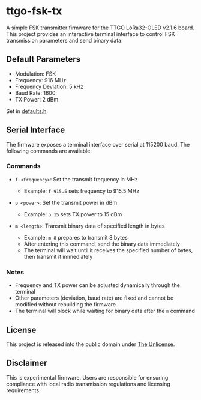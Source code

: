 # ttgo-fsk-tx

A simple FSK transmitter firmware for the TTGO LoRa32-OLED v2.1.6 board. This
project provides an interactive terminal interface to control FSK transmission
parameters and send binary data.

## Default Parameters

- Modulation: FSK
- Frequency: 916 MHz
- Frequency Deviation: 5 kHz
- Baud Rate: 1600
- TX Power: 2 dBm

Set in [defaults.h](src/defaults.h).

## Serial Interface

The firmware exposes a terminal interface over serial at 115200 baud. The
following commands are available:

### Commands

- `f <frequency>`: Set the transmit frequency in MHz

  - Example: `f 915.5` sets frequency to 915.5 MHz

- `p <power>`: Set the transmit power in dBm

  - Example: `p 15` sets TX power to 15 dBm

- `m <length>`: Transmit binary data of specified length in bytes
  - Example: `m 8` prepares to transmit 8 bytes
  - After entering this command, send the binary data immediately
  - The terminal will wait until it receives the specified number of bytes, then
    transmit it immediately

### Notes

- Frequency and TX power can be adjusted dynamically through the terminal
- Other parameters (deviation, baud rate) are fixed and cannot be modified
  without rebuilding the firmware
- The terminal will block while waiting for binary data after the `m` command

## License

This project is released into the public domain under [The Unlicense](LICENSE).

## Disclaimer

This is experimental firmware. Users are responsible for ensuring compliance
with local radio transmission regulations and licensing requirements.
